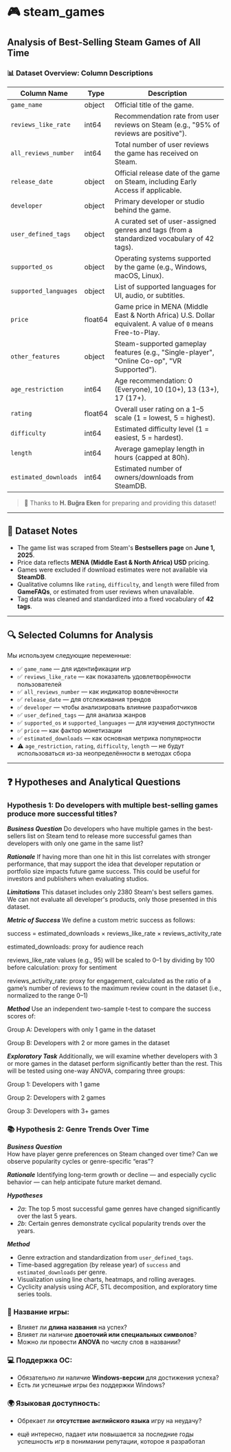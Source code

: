 # 🎮 steam_games  
**Analysis of Best-Selling Steam Games of All Time**
---

### 📊 Dataset Overview: Column Descriptions

| Column Name            | Type     | Description |
|------------------------|----------|-------------|
| `game_name`            | object   | Official title of the game. |
| `reviews_like_rate`    | int64    | Recommendation rate from user reviews on Steam (e.g., "95% of reviews are positive"). |
| `all_reviews_number`   | int64    | Total number of user reviews the game has received on Steam. |
| `release_date`         | object   | Official release date of the game on Steam, including Early Access if applicable. |
| `developer`            | object   | Primary developer or studio behind the game. |
| `user_defined_tags`    | object   | A curated set of user-assigned genres and tags (from a standardized vocabulary of 42 tags). |
| `supported_os`         | object   | Operating systems supported by the game (e.g., Windows, macOS, Linux). |
| `supported_languages`  | object   | List of supported languages for UI, audio, or subtitles. |
| `price`                | float64  | Game price in MENA (Middle East & North Africa) U.S. Dollar equivalent. A value of `0` means Free-to-Play. |
| `other_features`       | object   | Steam-supported gameplay features (e.g., "Single-player", "Online Co-op", "VR Supported"). |
| `age_restriction`      | int64    | Age recommendation: 0 (Everyone), 10 (10+), 13 (13+), 17 (17+). |
| `rating`               | float64  | Overall user rating on a 1–5 scale (1 = lowest, 5 = highest). |
| `difficulty`           | int64    | Estimated difficulty level (1 = easiest, 5 = hardest). |
| `length`               | int64    | Average gameplay length in hours (capped at 80h). |
| `estimated_downloads`  | int64    | Estimated number of owners/downloads from SteamDB. |

> 🙏 Thanks to **H. Buğra Eken** for preparing and providing this dataset!
---

## 📁 Dataset Notes

- The game list was scraped from Steam's **Bestsellers page** on **June 1, 2025**.
- Price data reflects **MENA (Middle East & North Africa) USD** pricing.
- Games were excluded if download estimates were not available via **SteamDB**.
- Qualitative columns like `rating`, `difficulty`, and `length` were filled from **GameFAQs**, or estimated from user reviews when unavailable.
- Tag data was cleaned and standardized into a fixed vocabulary of **42 tags**.
---

## 🔍 Selected Columns for Analysis

Мы используем следующие переменные:

- ✅ `game_name` — для идентификации игр  
- ✅ `reviews_like_rate` — как показатель удовлетворённости пользователей  
- ✅ `all_reviews_number` — как индикатор вовлечённости  
- ✅ `release_date` — для отслеживания трендов  
- ✅ `developer` — чтобы анализировать влияние разработчиков  
- ✅ `user_defined_tags` — для анализа жанров  
- ✅ `supported_os` и `supported_languages` — для изучения доступности  
- ✅ `price` — как фактор монетизации  
- ✅ `estimated_downloads` — как основная метрика популярности  
- ⚠️ `age_restriction`, `rating`, `difficulty`, `length` — не будут использоваться из-за неопределённости в методах сбора
---

## ❓ Hypotheses and Analytical Questions

### Hypothesis 1: Do developers with multiple best-selling games produce more successful titles?

***Business Question***
Do developers who have multiple games in the best-sellers list on Steam tend to release more successful games than developers with only one game in the same list?

***Rationale***
If having more than one hit in this list correlates with stronger performance, that may support the idea that developer reputation or portfolio size impacts future game success. This could be useful for investors and publishers when evaluating studios.

***Limitations***
This dataset includes only 2380 Steam's best sellers games. We can not evaluate all developer's products, only those presented in this dataset. 

***Metric of Success***
We define a custom metric success as follows:

success = estimated_downloads × reviews_like_rate × reviews_activity_rate

estimated_downloads: proxy for audience reach

reviews_like_rate values (e.g., 95) will be scaled to 0–1 by dividing by 100 before calculation: proxy for sentiment

reviews_activity_rate: proxy for engagement, calculated as the ratio of a game’s number of reviews to the maximum review count in the dataset (i.e., normalized to the range 0–1)

***Method***
Use an independent two-sample t-test to compare the success scores of:

Group A: Developers with only 1 game in the dataset

Group B: Developers with 2 or more games in the dataset

***Exploratory Task***
Additionally, we will examine whether developers with 3 or more games in the dataset perform significantly better than the rest. This will be tested using one-way ANOVA, comparing three groups:

Group 1: Developers with 1 game

Group 2: Developers with 2 games

Group 3: Developers with 3+ games


### 📚 Hypothesis 2: Genre Trends Over Time

***Business Question***  
How have player genre preferences on Steam changed over time? Can we observe popularity cycles or genre-specific “eras”?

***Rationale***
Identifying long-term growth or decline — and especially cyclic behavior — can help anticipate future market demand.

***Hypotheses***  
- *2a*: The top 5 most successful game genres have changed significantly over the last 5 years.  
- *2b*: Certain genres demonstrate cyclical popularity trends over the years.

***Method***
- Genre extraction and standardization from `user_defined_tags`.  
- Time-based aggregation (by release year) of `success` and `estimated_downloads` per genre.  
- Visualization using line charts, heatmaps, and rolling averages.  
- Cyclicity analysis using ACF, STL decomposition, and exploratory time series tools.



### 📛 Название игры:
- Влияет ли **длина названия** на успех?
- Влияет ли наличие **двоеточий или специальных символов**?
- Можно ли провести **ANOVA** по числу слов в названии?

### 💻 Поддержка ОС:
- Обязательно ли наличие **Windows-версии** для достижения успеха?
- Есть ли успешные игры без поддержки Windows?

### 🌍 Языковая доступность:
- Обрекает ли **отсутствие английского языка** игру на неудачу?

- ещё интересно, падает или повышается за последние годы успешность игр в понимании репутации, которое я разработал
